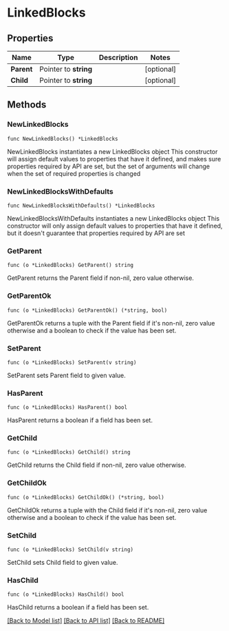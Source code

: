 # LinkedBlocks

## Properties

Name | Type | Description | Notes
------------ | ------------- | ------------- | -------------
**Parent** | Pointer to **string** |  | [optional] 
**Child** | Pointer to **string** |  | [optional] 

## Methods

### NewLinkedBlocks

`func NewLinkedBlocks() *LinkedBlocks`

NewLinkedBlocks instantiates a new LinkedBlocks object
This constructor will assign default values to properties that have it defined,
and makes sure properties required by API are set, but the set of arguments
will change when the set of required properties is changed

### NewLinkedBlocksWithDefaults

`func NewLinkedBlocksWithDefaults() *LinkedBlocks`

NewLinkedBlocksWithDefaults instantiates a new LinkedBlocks object
This constructor will only assign default values to properties that have it defined,
but it doesn't guarantee that properties required by API are set

### GetParent

`func (o *LinkedBlocks) GetParent() string`

GetParent returns the Parent field if non-nil, zero value otherwise.

### GetParentOk

`func (o *LinkedBlocks) GetParentOk() (*string, bool)`

GetParentOk returns a tuple with the Parent field if it's non-nil, zero value otherwise
and a boolean to check if the value has been set.

### SetParent

`func (o *LinkedBlocks) SetParent(v string)`

SetParent sets Parent field to given value.

### HasParent

`func (o *LinkedBlocks) HasParent() bool`

HasParent returns a boolean if a field has been set.

### GetChild

`func (o *LinkedBlocks) GetChild() string`

GetChild returns the Child field if non-nil, zero value otherwise.

### GetChildOk

`func (o *LinkedBlocks) GetChildOk() (*string, bool)`

GetChildOk returns a tuple with the Child field if it's non-nil, zero value otherwise
and a boolean to check if the value has been set.

### SetChild

`func (o *LinkedBlocks) SetChild(v string)`

SetChild sets Child field to given value.

### HasChild

`func (o *LinkedBlocks) HasChild() bool`

HasChild returns a boolean if a field has been set.


[[Back to Model list]](../README.md#documentation-for-models) [[Back to API list]](../README.md#documentation-for-api-endpoints) [[Back to README]](../README.md)


